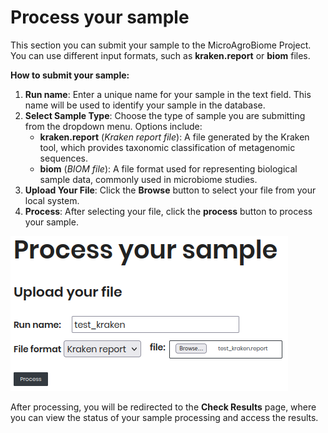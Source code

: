 # Process your sample

This section you can submit your sample to the MicroAgroBiome Project. You can use different input formats, such as **kraken.report** or **biom** files. 

**How to submit your sample:**

1. **Run name**: Enter a unique name for your sample in the text field. This name will be used to identify your sample in the database.
2. **Select Sample Type**: Choose the type of sample you are submitting from the dropdown menu. Options include:
   - **kraken.report** (*Kraken report file*): A file generated by the Kraken tool, which provides taxonomic classification of metagenomic sequences.
   - **biom** (*BIOM file*): A file format used for representing biological sample data, commonly used in microbiome studies.
3. **Upload Your File**: Click the **Browse** button to select your file from your local system.
4. **Process**: After selecting your file, click the **process** button to process your sample.

![Process Your Sample](./_static/process_sample_input.png)

After processing, you will be redirected to the **Check Results** page, where you can view the status of your sample processing and access the results.